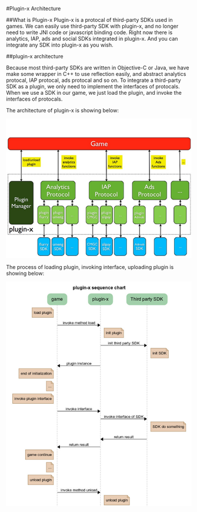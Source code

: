 #Plugin-x Architecture

##What is Plugin-x
Plugin-x is a protocal of third-party SDKs used in games. We can easily use third-party SDK with plugin-x, and no longer need to write JNI code or javascript binding code. Right now there is analytics, IAP, ads and social SDKs integrated in plugin-x. And you can integrate any SDK into plugin-x as you wish.

##plugin-x architecture

Because most third-party SDKs are written in Objective-C or Java, we have make some wrapper in C++ to use reflection easily, and abstract analytics protocal, IAP protocal, ads protocal and so on. To integrate a third-party SDK as a plugin, we only need to implement the interfaces of protocals. When we use a SDK in our game, we just load the  plugin, and invoke the interfaces of protocals.

The architecture of plugin-x is showing below:

![](res/plugin-x-architecture.jpg)

The process of loading plugin, invoking interface, uploading plugin is showing below:

![](res/plugin-x-sequence-chart.jpg)